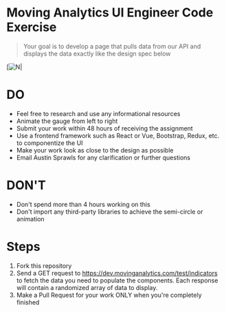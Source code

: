 # Moving Analytics UI Engineer Code Exercise

> Your goal is to develop a page that pulls data from our API 
> and displays the data exactly like the design spec below

[![N|](https://i.ibb.co/DrTzLnp/image-8.png)

# DO
  
  - Feel free to research and use any informational resources
  - Animate the gauge from left to right
  - Submit your work within 48 hours of receiving the assignment
  - Use a frontend framework such as React or Vue, Bootstrap, Redux, etc. to componentize the UI
  - Make your work look as close to the design as possible
  - Email Austin Sprawls for any clarification or further questions

# DON'T
- Don't spend more than 4 hours working on this
- Don't import any third-party libraries to achieve the semi-circle or animation
# Steps
1. Fork this repository
2. Send a GET request to https://dev.movinganalytics.com/test/indicators to fetch the data you need to populate the components. Each response will contain a randomized array of data to display.
3. Make a Pull Request for your work ONLY when you're completely finished

